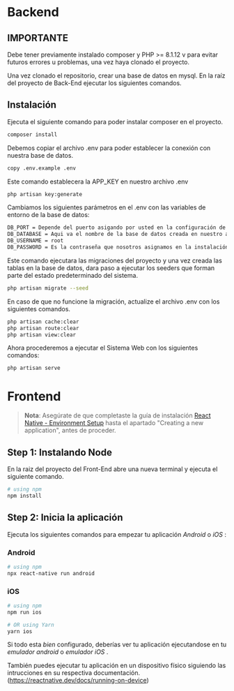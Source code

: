 
# Backend

## IMPORTANTE
Debe tener previamente instalado composer y PHP >= 8.1.12 v para evitar futuros errores u problemas, una vez haya clonado el proyecto.

Una vez clonado el repositorio, crear una base de datos en mysql.
En la raíz del proyecto de Back-End ejecutar los siguientes comandos.

## Instalación

Ejecuta el siguiente comando para poder instalar composer en el proyecto.
```bash
composer install
```
Debemos copiar el archivo .env para poder establecer la conexión con nuestra base de datos.
```bash
copy .env.example .env
```
Este comando establecera la APP_KEY en nuestro archivo .env
```bash
php artisan key:generate
```
Cambiamos los siguientes parámetros en el .env con las variables de entorno de la base de datos:
```bash
DB_PORT = Depende del puerto asigando por usted en la configuración de su base de datos(default: 3306)
DB_DATABASE = Aqui va el nombre de la base de datos creada en nuestro administrador de base de datos preferido.
DB_USERNAME = root
DB_PASSWORD = Es la contraseña que nosotros asignamos en la instalación, en caso de utilizar Xampp, Laragon, etc.. Este campo se debe dejar vacio.
```
Este comando ejecutara las migraciones del proyecto y una vez creada las tablas en la base de datos, dara paso a ejecutar los seeders que forman parte del estado predeterminado del sistema.
```bash
php artisan migrate --seed
```
En caso de que no funcione la migración, actualize el archivo .env con los siguientes comandos.
```bash
php artisan cache:clear
php artisan route:clear
php artisan view:clear
```
Ahora procederemos a ejecutar el Sistema Web con los siguientes comandos:
```bash
php artisan serve
```



# Frontend

>**Nota**: Asegúrate de que completaste la guía de instalación [React Native - Environment Setup](https://reactnative.dev/docs/environment-setup) hasta el apartado "Creating a new application", antes de proceder.

## Step 1: Instalando  Node

En la raiz del proyecto del Front-End abre una nueva terminal y ejecuta el siguiente comando. 

```bash
# using npm
npm install
```

## Step 2: Inicia la aplicación 

Ejecuta los siguientes comandos para empezar tu aplicación _Android_ o _iOS_ :

### Android

```bash
# using npm
npx react-native run android
```
### iOS

```bash
# using npm
npm run ios
```
```bash
# OR using Yarn
yarn ios
```

Si todo esta _bien_ configurado, deberías ver tu aplicación ejecutandose en tu  _emulador android_ o _emulador iOS_ .

También puedes ejecutar tu aplicación en un dispositivo físico siguiendo las intrucciones en su respectiva documentación. (https://reactnative.dev/docs/running-on-device)
